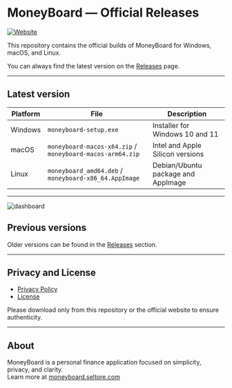 # MoneyBoard — Official Releases

[![Website](https://img.shields.io/badge/Website-moneyboard.seltore.com-1e3c72?style=for-the-badge)](https://moneyboard.seltore.com)

This repository contains the official builds of MoneyBoard for Windows, macOS, and Linux.

You can always find the latest version on the [Releases](https://github.com/RafaCMur/moneyboard-releases/releases/latest) page.

---

## Latest version

| Platform | File | Description |
|-----------|------|-------------|
| Windows | `moneyboard-setup.exe` | Installer for Windows 10 and 11 |
| macOS | `moneyboard-macos-x64.zip` / `moneyboard-macos-arm64.zip` | Intel and Apple Silicon versions |
| Linux | `moneyboard_amd64.deb` / `moneyboard-x86_64.AppImage` | Debian/Ubuntu package and AppImage |

---

![dashboard](https://github.com/user-attachments/assets/d09f5fbe-082d-4f03-a91f-ba2717b128f1)


## Previous versions

Older versions can be found in the [Releases](https://github.com/RafaCMur/moneyboard-releases/releases) section.  

---

## Privacy and License

- [Privacy Policy](https://moneyboard.seltore.com/privacy)  
- [License](https://moneyboard.seltore.com/license)

Please download only from this repository or the official website to ensure authenticity.

---

## About

MoneyBoard is a personal finance application focused on simplicity, privacy, and clarity.  
Learn more at [moneyboard.seltore.com](https://moneyboard.seltore.com)
